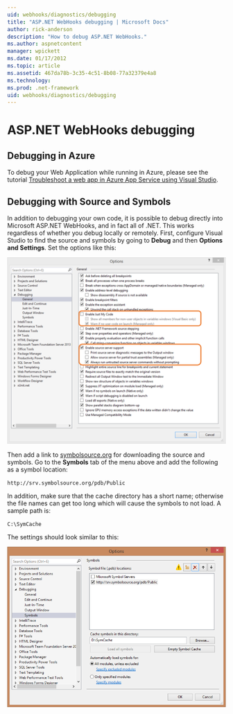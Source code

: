 ```yaml
---
uid: webhooks/diagnostics/debugging
title: "ASP.NET WebHooks debugging | Microsoft Docs"
author: rick-anderson
description: "How to debug ASP.NET WebHooks."
ms.author: aspnetcontent
manager: wpickett
ms.date: 01/17/2012
ms.topic: article
ms.assetid: 467da78b-3c35-4c51-8b08-77a32379e4a8
ms.technology: 
ms.prod: .net-framework
uid: webhooks/diagnostics/debugging
---
```

# ASP.NET WebHooks debugging  

## Debugging in Azure

To debug your Web Application while running in Azure, please see the tutorial [Troubleshoot a web app in Azure App Service using Visual Studio](https://azure.microsoft.com/en-us/documentation/articles/web-sites-dotnet-troubleshoot-visual-studio/#webserverlogs).

## Debugging with Source and Symbols

In addition to debugging your own code, it is possible to debug directly into Microsoft ASP.NET WebHooks, and in fact all of .NET. This works regardless of whether you debug locally or remotely. First, configure Visual Studio to find the source and symbols by going to **Debug** and then **Options and Settings**. Set the options like this:

![Options and Settings](_static/SourceSymbols.png)

Then add a link to [symbolsource.org](http://symbolsource.org) for downloading the source and symbols. Go to the **Symbols** tab of the menu above and add the following as a symbol location:

<!-- literal_block {"names": [], "classes": [], "dupnames": [], "xml:space": "preserve", "backrefs": [], "ids": []} -->

````
http://srv.symbolsource.org/pdb/Public
````

In addition, make sure that the cache directory has a short name; otherwise the file names can get too long which will cause the symbols to not load. A sample path is:

<!-- literal_block {"names": [], "classes": [], "dupnames": [], "xml:space": "preserve", "backrefs": [], "ids": []} -->

````
C:\SymCache
````

The settings should look similar to this:

![Options Symbol File Location Example](_static/SymSource.png)
